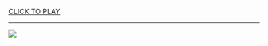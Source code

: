 
<a href="https://premium76.site?title=soccer_world_cup_games_unblocked&ref=13M">CLICK TO PLAY</a></h3>
<hr>

<a href="https://premium76.site?title=soccer_world_cup_games_unblocked&ref=13M"><img src="https://clearcache.store/games.png"></a>


